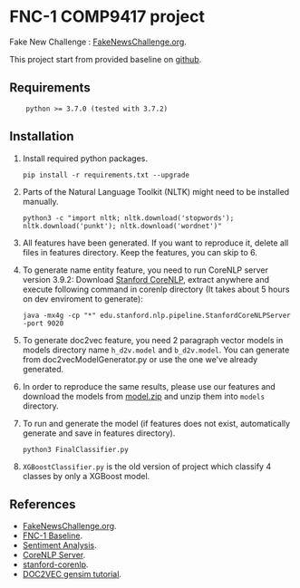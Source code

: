 # FNC-1 COMP9417 project

Fake New Challenge : [FakeNewsChallenge.org](http://fakenewschallenge.org).

This project start from provided baseline on [github](https://github.com/FakeNewsChallenge/fnc-1-baseline).

## Requirements

        python >= 3.7.0 (tested with 3.7.2)

## Installation

1.  Install required python packages.

        pip install -r requirements.txt --upgrade

2.  Parts of the Natural Language Toolkit (NLTK) might need to be installed manually.

        python3 -c "import nltk; nltk.download('stopwords'); nltk.download('punkt'); nltk.download('wordnet')"

3.  All features have been generated. If you want to reproduce it, delete all files in features directory. Keep the features, you can skip to 6.

4.  To generate name entity feature, you need to run CoreNLP server version 3.9.2: Download [Stanford CoreNLP](https://stanfordnlp.github.io/CoreNLP/history.html), extract anywhere and execute following command in corenlp directory (It takes about 5 hours on dev enviroment to generate):

        java -mx4g -cp "*" edu.stanford.nlp.pipeline.StanfordCoreNLPServer -port 9020

5.  To generate doc2vec feature, you need 2 paragraph vector models in models directory name `h_d2v.model` and `b_d2v.model`. You can generate from doc2vecModelGenerator.py or use the one we've already generated.

6.  In order to reproduce the same results, please use our features and download the models from [model.zip]() and unzip them into `models` directory.

7.  To run and generate the model (if features does not exist, automatically generate and save in features directory).

        python3 FinalClassifier.py

8.  `XGBoostClassifier.py` is the old version of project which classify 4 classes by only a XGBoost model.

## References

- [FakeNewsChallenge.org](http://fakenewschallenge.org).
- [FNC-1 Baseline](https://github.com/FakeNewsChallenge/fnc-1-baseline).
- [Sentiment Analysis](http://www.nltk.org/howto/sentiment.html).
- [CoreNLP Server](https://stanfordnlp.github.io/CoreNLP/index.html).
- [stanford-corenlp](https://github.com/Lynten/stanford-corenlp).
- [DOC2VEC gensim tutorial](https://medium.com/@mishra.thedeepak/doc2vec-simple-implementation-example-df2afbbfbad5).
